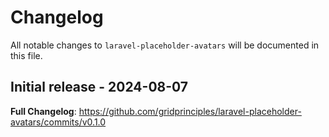 # Changelog

All notable changes to `laravel-placeholder-avatars` will be documented in this file.

## Initial release - 2024-08-07

**Full Changelog**: https://github.com/gridprinciples/laravel-placeholder-avatars/commits/v0.1.0
